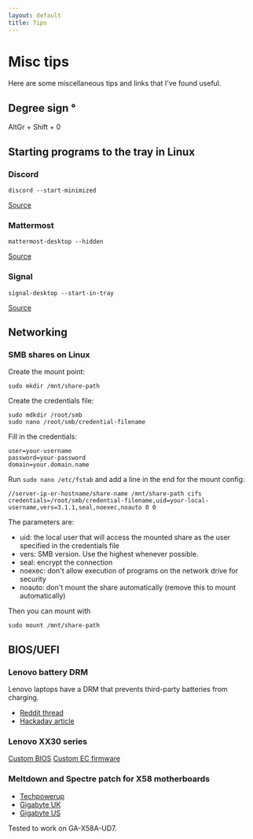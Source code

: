 ```yaml
---
layout: default
title: Tips
---
```


# Misc tips
Here are some miscellaneous tips and links that I've found useful.

## Degree sign °
AltGr + Shift + 0

## Starting programs to the tray in Linux
### Discord
```
discord --start-minimized
```
[Source](https://www.reddit.com/r/linux/comments/dmx7yc/solved_linux_how_can_i_start_discord_on_login/)

### Mattermost
```
mattermost-desktop --hidden
```
[Source](https://forum.mattermost.com/t/solved-linux-mattermost-desktop-start-minimized-from-command-line/6321/4)

### Signal
```
signal-desktop --start-in-tray
```
[Source](https://www.reddit.com/r/signal/comments/i0m66t/signal_desktop_app_has_no_minimized_to_system/)

## Networking
### SMB shares on Linux
Create the mount point:
```
sudo mkdir /mnt/share-path
```
Create the credentials file:
```
sudo mdkdir /root/smb
sudo nano /root/smb/credential-filename
```
Fill in the credentials:
```
user=your-username
password=your-password
domain=your.domain.name
```
Run `sudo nano /etc/fstab` and add a line in the end for the mount config:
```
//server-ip-or-hostname/share-name /mnt/share-path cifs credentials=/root/smb/credential-filename,uid=your-local-username,vers=3.1.1,seal,noexec,noauto 0 0
```
The parameters are:
- uid: the local user that will access the mounted share as the user specified in the credentials file
- vers: SMB version. Use the highest whenever possible.
- seal: encrypt the connection
- noexec: don't allow execution of programs on the network drive for security
- noauto: don't mount the share automatically (remove this to mount automatically)

Then you can mount with
```
sudo mount /mnt/share-path
```

## BIOS/UEFI

### Lenovo battery DRM
Lenovo laptops have a DRM that prevents third-party batteries from charging.
- [Reddit thread](https://www.reddit.com/r/Lenovo/comments/dcnpzg/the_battery_installed_is_not_supported_by_this/)
- [Hackaday article](https://hackaday.com/2016/02/11/unlocking-thinkpad-batteries/)

### Lenovo XX30 series
[Custom BIOS](https://github.com/n4ru/1vyrain)
[Custom EC firmware](https://github.com/hamishcoleman/thinkpad-ec)

### Meltdown and Spectre patch for X58 motherboards
- [Techpowerup](https://www.techpowerup.com/forums/threads/meltdown-and-spectre-patched-bios-for-x58-motherboards.246101/)
- [Gigabyte UK](https://forum.giga-byte.co.uk/index.php?topic=22899.0)
- [Gigabyte US](https://forum.gigabyte.us/thread/4901/spectre-patched-bios-gigabyte-motherboards)

Tested to work on GA-X58A-UD7.
